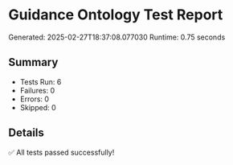 # Guidance Ontology Test Report
Generated: 2025-02-27T18:37:08.077030
Runtime: 0.75 seconds

## Summary
- Tests Run: 6
- Failures: 0
- Errors: 0
- Skipped: 0

## Details

✅ All tests passed successfully!
